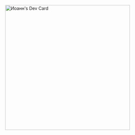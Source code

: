 <a href="https://app.daily.dev/jonn2311"><img src="https://api.daily.dev/devcards/0a2b6a40cdc7452d9458cc9aa616202a.png?r=8l0" width="400" alt="Иоанн's Dev Card"/></a>
